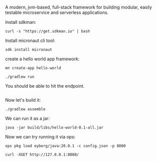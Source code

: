 A modern, jvm-based, full-stack framework for building modular, easily
testable microservice and serverless applications.

Install sdkman:

```
curl -s "https://get.sdkman.io" | bash
```

Install micronaut cli tool:
```
sdk install micronaut
```

create a hello world app framework:

```
mn create-app hello-world
```

```
./gradlew run
```

You should be able to hit the endpoint.

```
```

Now let's build it:

```
./gradlew assemble
```

We can run it as a jar:

```
java -jar build/libs/hello-world-0.1-all.jar
```

Now we can try running it via ops:

```
ops pkg load eyberg/java:20.0.1 -c config.json -p 8080
```

```
curl -XGET http://127.0.0.1:8080/
```
